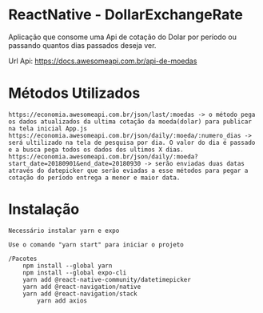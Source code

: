 # ReactNative - DollarExchangeRate
Aplicação que consome uma Api de cotação do Dolar por período ou passando quantos dias passados deseja ver.

Url Api: https://docs.awesomeapi.com.br/api-de-moedas

# Métodos Utilizados 
	https://economia.awesomeapi.com.br/json/last/:moedas -> o método pega os dados atualizados da ultima cotação da moeda(dolar) para publicar na tela inicial App.js
	https://economia.awesomeapi.com.br/json/daily/:moeda/:numero_dias -> será ultilizado na tela de pesquisa por dia. O valor do dia é passado e a busca pega todos os dados dos ultimos X dias.
	https://economia.awesomeapi.com.br/json/daily/:moeda?start_date=20180901&end_date=20180930 -> serão enviadas duas datas através do datepicker que serão eviadas a esse métodos para pegar a cotação do período entrega a menor e maior data.
	
# Instalação
	Necessário instalar yarn e expo 

	Use o comando "yarn start" para iniciar o projeto

	/Pacotes 
		npm install --global yarn
		npm install --global expo-cli
		yarn add @react-native-community/datetimepicker
		yarn add @react-navigation/native
		yarn add @react-navigation/stack
	        yarn add axios
	
